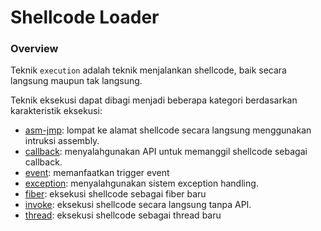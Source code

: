 # Shellcode Loader

### Overview

Teknik `execution` adalah teknik menjalankan shellcode, baik secara langsung maupun tak langsung.

Teknik eksekusi dapat dibagi menjadi beberapa kategori berdasarkan karakteristik eksekusi:

- [asm-jmp](asm-jmp): lompat ke alamat shellcode secara langsung menggunakan intruksi assembly.
- [callback](callback): menyalahgunakan API untuk memanggil shellcode sebagai callback.
- [event](event): memanfaatkan trigger event
- [exception](exception): menyalahgunakan sistem exception handling.
- [fiber](fiber): eksekusi shellcode sebagai fiber baru
- [invoke](invoke): eksekusi shellcode secara langsung tanpa API.
- [thread](thread): eksekusi shellcode sebagai thread baru
